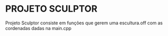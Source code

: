 # PROJETO SCULPTOR
Projeto Sculptor consiste em funções que gerem uma escultura.off com as cordenadas dadas na main.cpp
